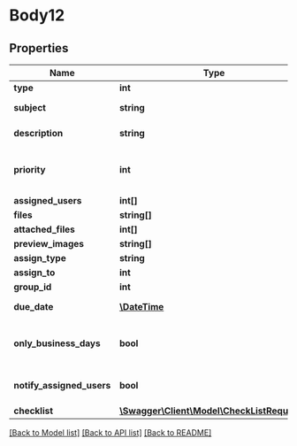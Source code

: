 # Body12

## Properties
Name | Type | Description | Notes
------------ | ------------- | ------------- | -------------
**type** | **int** | Type id | 
**subject** | **string** | Ticket subject | 
**description** | **string** | Ticket description | [optional] 
**priority** | **int** | Priority (0 - Normal, 1 - Medium, 2 - Rush) | 
**assigned_users** | **int[]** |  | [optional] 
**files** | **string[]** |  | [optional] 
**attached_files** | **int[]** |  | [optional] 
**preview_images** | **string[]** |  | [optional] 
**assign_type** | **string** |  | 
**assign_to** | **int** |  | 
**group_id** | **int** |  | [optional] 
**due_date** | [**\DateTime**](\DateTime.md) | Ticket due datetime | [optional] 
**only_business_days** | **bool** | Calculate only business days | [optional] 
**notify_assigned_users** | **bool** | Notify assigned users | [optional] 
**checklist** | [**\Swagger\Client\Model\CheckListRequest[]**](CheckListRequest.md) |  | [optional] 

[[Back to Model list]](../../README.md#documentation-for-models) [[Back to API list]](../../README.md#documentation-for-api-endpoints) [[Back to README]](../../README.md)

